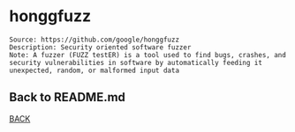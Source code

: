 # honggfuzz

```
Source: https://github.com/google/honggfuzz
Description: Security oriented software fuzzer
Note: A fuzzer (FUZZ testER) is a tool used to find bugs, crashes, and security vulnerabilities in software by automatically feeding it unexpected, random, or malformed input data
```

## Back to README.md
[BACK](../README.md)